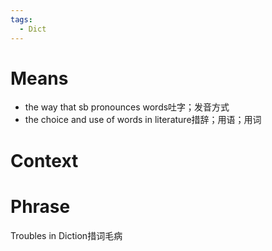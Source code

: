 ```yaml
---
tags:
  - Dict
---
```

# Means
- the way that sb pronounces words吐字；发音方式
- the choice and use of words in literature措辞；用语；用词
# Context

# Phrase
Troubles in Diction措词毛病